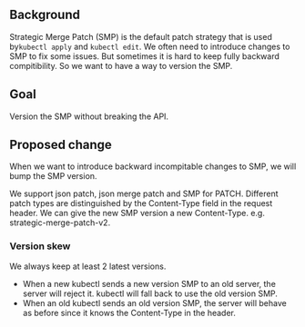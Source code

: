 ## Background

Strategic Merge Patch (SMP) is the default patch strategy that is used by`kubectl apply` and `kubectl edit`.
We often need to introduce changes to SMP to fix some issues.
But sometimes it is hard to keep fully backward compitibility.
So we want to have a way to version the SMP.

## Goal

Version the SMP without breaking the API.

## Proposed change

When we want to introduce backward incompitable changes to SMP, we will bump the SMP version.

We support json patch, json merge patch and SMP for PATCH.
Different patch types are distinguished by the Content-Type field in the request header.
We can give the new SMP version a new Content-Type. e.g. strategic-merge-patch-v2.

### Version skew

We always keep at least 2 latest versions.

- When a new kubectl sends a new version SMP to an old server, the server will reject it. kubectl will fall back to use the old version SMP.
- When an old kubectl sends an old version SMP, the server will behave as before since it knows the Content-Type in the header.
